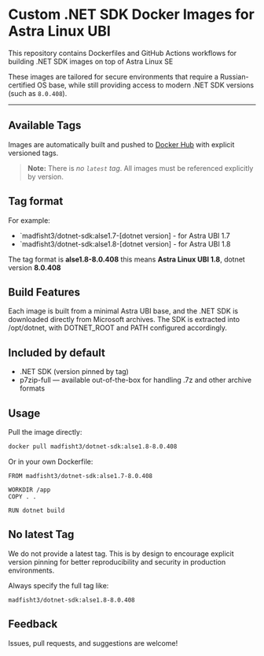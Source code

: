 # Custom .NET SDK Docker Images for Astra Linux UBI

This repository contains Dockerfiles and GitHub Actions workflows for building .NET SDK images on top of Astra Linux SE

These images are tailored for secure environments that require a Russian-certified OS base, while still providing access to modern .NET SDK versions (such as `8.0.408`).

---

## Available Tags

Images are automatically built and pushed to [Docker Hub](https://hub.docker.com/r/madfisht3) with explicit versioned tags.

> **Note:** There is *no `latest` tag*. All images must be referenced explicitly by version.

## Tag format
For example:
- `madfisht3/dotnet-sdk:alse1.7-[dotnet version] - for Astra UBI 1.7
- `madfisht3/dotnet-sdk:alse1.8-[dotnet version] - for Astra UBI 1.8

The tag format is **alse1.8-8.0.408** this means **Astra Linux UBI 1.8**, dotnet version **8.0.408**

## Build Features

Each image is built from a minimal Astra UBI base, and the .NET SDK is downloaded directly from Microsoft archives. 
The SDK is extracted into /opt/dotnet, with DOTNET_ROOT and PATH configured accordingly.

## Included by default

- .NET SDK (version pinned by tag)
- p7zip-full — available out-of-the-box for handling .7z and other archive formats

## Usage

Pull the image directly:

```bash
docker pull madfisht3/dotnet-sdk:alse1.8-8.0.408
```

Or in your own Dockerfile:

```
FROM madfisht3/dotnet-sdk:alse1.7-8.0.408

WORKDIR /app
COPY . .

RUN dotnet build
```

## No latest Tag

We do not provide a latest tag. This is by design to encourage explicit version pinning for better reproducibility and security in production environments.

Always specify the full tag like:

```
madfisht3/dotnet-sdk:alse1.8-8.0.408
```

## Feedback

Issues, pull requests, and suggestions are welcome!

